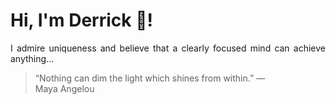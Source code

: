 # Hi, I'm Derrick 👋!
<p align="justify">I admire uniqueness and believe that a clearly focused mind can achieve anything...</p> 
<!-- #quote-start -->
<blockquote>&ldquo;Nothing can dim the light which shines from within.&rdquo; &mdash; <footer>Maya Angelou</footer></blockquote>
<!-- #quote-end -->
